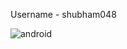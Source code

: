 Username - shubham048

![android](https://user-images.githubusercontent.com/54982329/68114482-1bacfe00-ff1c-11e9-82f8-9e1895504f48.png)
